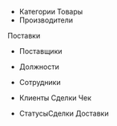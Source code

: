 + Категории
Товары
+ Производители

Поставки
+ Поставщики

+ Должности
+ Сотрудники

+ Клиенты
Сделки
Чек
+ СтатусыСделки
Доставки